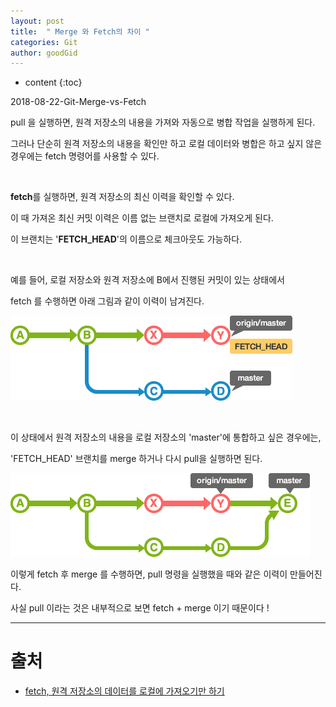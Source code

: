```yaml
---
layout: post
title:  " Merge 와 Fetch의 차이 "
categories: Git
author: goodGid
---
```

* content
{:toc}


2018-08-22-Git-Merge-vs-Fetch


pull 을 실행하면, 원격 저장소의 내용을 가져와 자동으로 병합 작업을 실행하게 된다.

그러나 단순히 원격 저장소의 내용을 확인만 하고 로컬 데이터와 병합은 하고 싶지 않은 경우에는 fetch 명령어를 사용할 수 있다.

<br>

<b>fetch</b>를 실행하면, 원격 저장소의 최신 이력을 확인할 수 있다. 

이 때 가져온 최신 커밋 이력은 이름 없는 브랜치로 로컬에 가져오게 된다. 

이 브랜치는 '<b>FETCH_HEAD</b>'의 이름으로 체크아웃도 가능하다.

<br>


예를 들어, 로컬 저장소와 원격 저장소에 B에서 진행된 커밋이 있는 상태에서 

fetch 를 수행하면 아래 그림과 같이 이력이 남겨진다.


![](/assets/img/git/git_merge_vs_fetch_1.png)



<br>

이 상태에서 원격 저장소의 내용을 로컬 저장소의 'master'에 통합하고 싶은 경우에는, 

'FETCH_HEAD' 브랜치를 merge 하거나 다시 pull을 실행하면 된다.


![](/assets/img/git/git_merge_vs_fetch_2.png)




이렇게 fetch 후 merge 를 수행하면, pull 명령을 실행했을 때와 같은 이력이 만들어진다.

사실 pull 이라는 것은 내부적으로 보면 fetch + merge 이기 때문이다 !

---

# 출처

* [fetch, 원격 저장소의 데이터를 로컬에 가져오기만 하기](https://backlog.com/git-tutorial/kr/stepup/stepup3_2.html)
